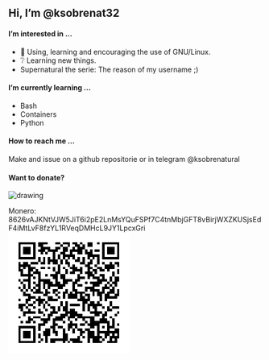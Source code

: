 ## Hi, I’m @ksobrenat32

#### I’m interested in ...

- :penguin: Using, learning and encouraging the use of GNU/Linux.
- :grey_question: Learning new things.
- Supernatural the serie: The reason of my username ;)

#### I’m currently learning ...

- Bash
- Containers
- Python

#### How to reach me ...

Make and issue on a github repositorie or in telegram @ksobrenatural

#### Want to donate?


<img src="https://www.getmonero.org/img/monero-logo.png" alt="drawing" width="100"/>

Monero:
8626vAJKNtVJW5JiT6i2pE2LnMsYQuFSPf7C4tnMbjGFT8vBirjWXZKUSjsEdF4iMtLvF8fzYL1RVeqDMHcL9JY1LpcxGri
![address](github.png)
<!---

Hoping to learn something new ;)

--->
